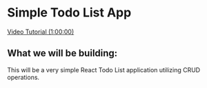 # Simple Todo List App 

[Video Tutorial (1:00:00)](https://www.youtube.com/watch?v=RVFAyFWO4go)

## What we will be building:

This will be a very simple React Todo List application utilizing CRUD operations.
